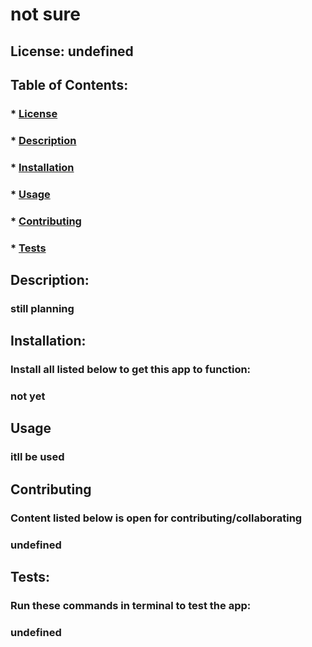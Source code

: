 # not sure

  ## License: undefined 
  ### 

  ## Table of Contents:
  ###  * [License](#license)
  ###  * [Description](#description)
  ###  * [Installation](#installation)
  ###  * [Usage](#usage)
  ###  * [Contributing](#contributing)
  ###  * [Tests](#tests)

  
  ## Description:
  ### still planning
  
  ## Installation:
  ### Install all listed below to get this app to function:
  ### not yet
  
  ## Usage
  ### itll be used

  ## Contributing
  ### Content listed below is open for contributing/collaborating
  ### undefined

  ## Tests:
  ### Run these commands in terminal to test the app:
  ### undefined

